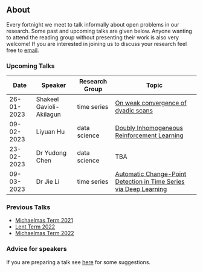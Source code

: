 ## About

Every fortnight we meet to talk informally about open problems in our research. Some past and upcoming talks are given below. Anyone wanting to attend the reading group without presenting their work is also very welcome! If you are interested in joining us to discuss your research feel free to [email](mailto:s.a.gavioli-akilagun@lse.ac.uk).

### Upcoming Talks

| Date | Speaker | Research Group | Topic |
|---|---|---|---|
| 26-01-2023 | Shakeel Gavioli-Akilagun | time series | [On weak convergence of dyadic scans](talks/26-01-2023-Shakeel-Gavioli-Akilagun.html) |
| 09-02-2023 | Liyuan Hu | data science | [Doubly Inhomogeneous Reinforcement Learning](talks/09-02-2023-Liyuan-Hu.html) |
| 23-02-2023 | Dr Yudong Chen | data science | TBA |
| 09-03-2023 | Dr Jie Li | time series | [Automatic Change-Point Detection in Time Series via Deep Learning](talks/09-03-2023-Jie-Li.html) |

### Previous Talks

* [Michaelmas Term 2021](past_terms/MT-2021.html)
* [Lent Term 2022](past_terms/LT-2022.html)
* [Michaelmas Term 2022](past_terms/MT-2022.html)

### Advice for speakers

If you are preparing a talk see [here](advice-for-talks.html) for some suggestions.
